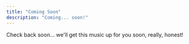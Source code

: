 ```yaml
---
title: "Coming Soon"
description: "Coming... soon!"
---
```


Check back soon... we'll get this music up for you soon, really, honest!
